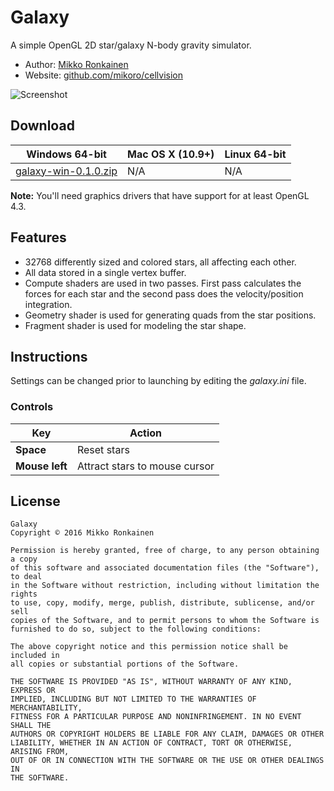 # Galaxy

A simple OpenGL 2D star/galaxy N-body gravity simulator.

* Author: [Mikko Ronkainen](http://mikkoronkainen.com)
* Website: [github.com/mikoro/cellvision](https://github.com/mikoro/galaxy)

![Screenshot](http://mikoro.github.io/images/galaxy/readme-screenshot.jpg "Screenshot")

## Download

| Windows 64-bit                                                                                                     | Mac OS X (10.9+)                                                                                                   | Linux 64-bit                                                                                                     |
|--------------------------------------------------------------------------------------------------------------------|--------------------------------------------------------------------------------------------------------------------|------------------------------------------------------------------------------------------------------------------|
| [galaxy-win-0.1.0.zip](https://github.com/mikoro/galaxy/releases/download/v0.1.0/galaxy-win-0.1.0.zip)             | N/A | N/A |

**Note:** You'll need graphics drivers that have support for at least OpenGL 4.3.

## Features

- 32768 differently sized and colored stars, all affecting each other.
- All data stored in a single vertex buffer.
- Compute shaders are used in two passes. First pass calculates the forces for each star and the second pass does the velocity/position integration.
- Geometry shader is used for generating quads from the star positions.
- Fragment shader is used for modeling the star shape.

## Instructions

Settings can be changed prior to launching by editing the *galaxy.ini* file.

### Controls

| Key                      | Action                                                                                |
|--------------------------|---------------------------------------------------------------------------------------|
| **Space**                | Reset stars                                                                           |
| **Mouse left**           | Attract stars to mouse cursor                                                         |

## License

    Galaxy
    Copyright © 2016 Mikko Ronkainen
    
    Permission is hereby granted, free of charge, to any person obtaining a copy
    of this software and associated documentation files (the "Software"), to deal
    in the Software without restriction, including without limitation the rights
    to use, copy, modify, merge, publish, distribute, sublicense, and/or sell
    copies of the Software, and to permit persons to whom the Software is
    furnished to do so, subject to the following conditions:
    
    The above copyright notice and this permission notice shall be included in
    all copies or substantial portions of the Software.
    
    THE SOFTWARE IS PROVIDED "AS IS", WITHOUT WARRANTY OF ANY KIND, EXPRESS OR
    IMPLIED, INCLUDING BUT NOT LIMITED TO THE WARRANTIES OF MERCHANTABILITY,
    FITNESS FOR A PARTICULAR PURPOSE AND NONINFRINGEMENT. IN NO EVENT SHALL THE
    AUTHORS OR COPYRIGHT HOLDERS BE LIABLE FOR ANY CLAIM, DAMAGES OR OTHER
    LIABILITY, WHETHER IN AN ACTION OF CONTRACT, TORT OR OTHERWISE, ARISING FROM,
    OUT OF OR IN CONNECTION WITH THE SOFTWARE OR THE USE OR OTHER DEALINGS IN
    THE SOFTWARE.
